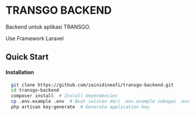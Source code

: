# TRANSGO BACKEND

Backend untuk aplikasi TRANSGO.

Use Framework Laravel

## Quick Start

#### Installation

```bash
  git clone https://github.com/zainidineafi/transgo-backend.git
  cd transgo-backend
  composer install  # Install dependencies
  cp .env.example .env  # Buat salinan dari .env.example sebagai .env
  php artisan key:generate  # Generate application key
  
```

